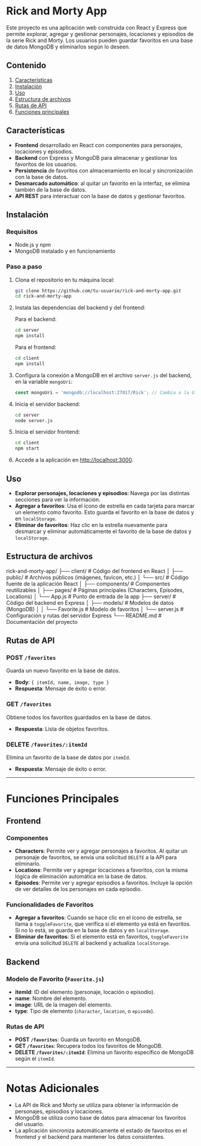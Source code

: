 # Rick and Morty App

Este proyecto es una aplicación web construida con React y Express que permite explorar, agregar y gestionar personajes, locaciones y episodios de la serie Rick and Morty. Los usuarios pueden guardar favoritos en una base de datos MongoDB y eliminarlos según lo deseen.

## Contenido

1. [Características](#características)
2. [Instalación](#instalación)
3. [Uso](#uso)
4. [Estructura de archivos](#estructura-de-archivos)
5. [Rutas de API](#rutas-de-api)
6. [Funciones principales](#funciones-principales)

## Características

- **Frontend** desarrollado en React con componentes para personajes, locaciones y episodios.
- **Backend** con Express y MongoDB para almacenar y gestionar los favoritos de los usuarios.
- **Persistencia** de favoritos con almacenamiento en local y sincronización con la base de datos.
- **Desmarcado automático**: al quitar un favorito en la interfaz, se elimina también de la base de datos.
- **API REST** para interactuar con la base de datos y gestionar favoritos.

## Instalación

### Requisitos

- Node.js y npm
- MongoDB instalado y en funcionamiento

### Paso a paso

1. Clona el repositorio en tu máquina local:
    ```bash
    git clone https://github.com/tu-usuario/rick-and-morty-app.git
    cd rick-and-morty-app
    ```

2. Instala las dependencias del backend y del frontend:

    Para el backend:
    ```bash
    cd server
    npm install
    ```

    Para el frontend:
    ```bash
    cd client
    npm install
    ```

3. Configura la conexión a MongoDB en el archivo `server.js` del backend, en la variable `mongoUri`:
    ```javascript
    const mongoUri = 'mongodb://localhost:27017/Rick'; // Cambia a la URI de tu MongoDB
    ```

4. Inicia el servidor backend:
    ```bash
    cd server
    node server.js
    ```

5. Inicia el servidor frontend:
    ```bash
    cd client
    npm start
    ```

6. Accede a la aplicación en [http://localhost:3000](http://localhost:3000).

## Uso

- **Explorar personajes, locaciones y episodios**: Navega por las distintas secciones para ver la información.
- **Agregar a favoritos**: Usa el ícono de estrella en cada tarjeta para marcar un elemento como favorito. Esto guarda el favorito en la base de datos y en `localStorage`.
- **Eliminar de favoritos**: Haz clic en la estrella nuevamente para desmarcar y eliminar automáticamente el favorito de la base de datos y `localStorage`.

## Estructura de archivos

rick-and-morty-app/
├── client/                 # Código del frontend en React
│   ├── public/             # Archivos públicos (imágenes, favicon, etc.)
│   └── src/                # Código fuente de la aplicación React
│       ├── components/     # Componentes reutilizables
│       ├── pages/          # Páginas principales (Characters, Episodes, Locations)
│       └── App.js          # Punto de entrada de la app
├── server/                 # Código del backend en Express
│   ├── models/             # Modelos de datos (MongoDB)
│   │   └── Favorite.js      # Modelo de favoritos
│   └── server.js           # Configuración y rutas del servidor Express
└── README.md               # Documentación del proyecto



## Rutas de API

### POST `/favorites`
Guarda un nuevo favorito en la base de datos.

- **Body**: `{ itemId, name, image, type }`
- **Respuesta**: Mensaje de éxito o error.

### GET `/favorites`
Obtiene todos los favoritos guardados en la base de datos.

- **Respuesta**: Lista de objetos favoritos.

### DELETE `/favorites/:itemId`
Elimina un favorito de la base de datos por `itemId`.

- **Respuesta**: Mensaje de éxito o error.

---

# Funciones Principales

## Frontend

### Componentes

- **Characters**: Permite ver y agregar personajes a favoritos. Al quitar un personaje de favoritos, se envía una solicitud `DELETE` a la API para eliminarlo.
- **Locations**: Permite ver y agregar locaciones a favoritos, con la misma lógica de eliminación automática en la base de datos.
- **Episodes**: Permite ver y agregar episodios a favoritos. Incluye la opción de ver detalles de los personajes en cada episodio.

### Funcionalidades de Favoritos

- **Agregar a favoritos**: Cuando se hace clic en el ícono de estrella, se llama a `toggleFavorite`, que verifica si el elemento ya está en favoritos. Si no lo está, se guarda en la base de datos y en `localStorage`.
- **Eliminar de favoritos**: Si el elemento está en favoritos, `toggleFavorite` envía una solicitud `DELETE` al backend y actualiza `localStorage`.

## Backend

### Modelo de Favorito (`Favorite.js`)

- **itemId**: ID del elemento (personaje, locación o episodio).
- **name**: Nombre del elemento.
- **image**: URL de la imagen del elemento.
- **type**: Tipo de elemento (`character`, `location`, o `episode`).

### Rutas de API

- **POST `/favorites`**: Guarda un favorito en MongoDB.
- **GET `/favorites`**: Recupera todos los favoritos de MongoDB.
- **DELETE `/favorites/:itemId`**: Elimina un favorito específico de MongoDB según el `itemId`.

---

# Notas Adicionales

- La API de Rick and Morty se utiliza para obtener la información de personajes, episodios y locaciones.
- MongoDB se utiliza como base de datos para almacenar los favoritos del usuario.
- La aplicación sincroniza automáticamente el estado de favoritos en el frontend y el backend para mantener los datos consistentes.
